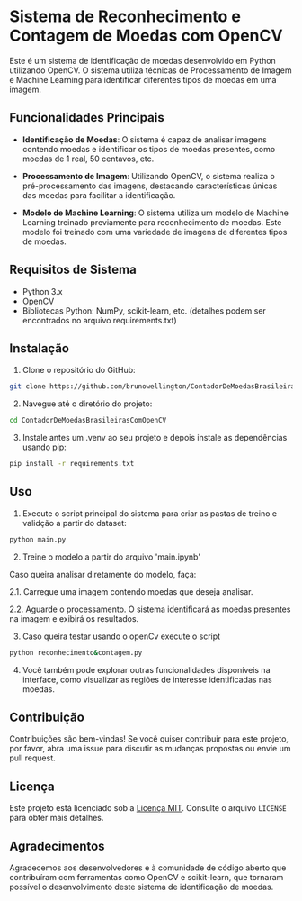 # Sistema de Reconhecimento e Contagem de Moedas com OpenCV

Este é um sistema de identificação de moedas desenvolvido em Python utilizando OpenCV. O sistema utiliza técnicas de Processamento de Imagem e Machine Learning para identificar diferentes tipos de moedas em uma imagem.

## Funcionalidades Principais

- **Identificação de Moedas**: O sistema é capaz de analisar imagens contendo moedas e identificar os tipos de moedas presentes, como moedas de 1 real, 50 centavos, etc.

- **Processamento de Imagem**: Utilizando OpenCV, o sistema realiza o pré-processamento das imagens, destacando características únicas das moedas para facilitar a identificação.

- **Modelo de Machine Learning**: O sistema utiliza um modelo de Machine Learning treinado previamente para reconhecimento de moedas. Este modelo foi treinado com uma variedade de imagens de diferentes tipos de moedas.

## Requisitos de Sistema

- Python 3.x
- OpenCV
- Bibliotecas Python: NumPy, scikit-learn, etc. (detalhes podem ser encontrados no arquivo requirements.txt)

## Instalação

1. Clone o repositório do GitHub:

```bash
git clone https://github.com/brunowellington/ContadorDeMoedasBrasileirasComOpenCV.git
```

2. Navegue até o diretório do projeto:

```bash
cd ContadorDeMoedasBrasileirasComOpenCV
```

3. Instale antes um .venv ao seu projeto e depois instale as dependências usando pip:

```bash
pip install -r requirements.txt
```

## Uso

1. Execute o script principal do sistema para criar as pastas de treino e validção a partir do dataset:

```bash
python main.py
```

2. Treine o modelo a partir do arquivo 'main.ipynb'

Caso queira analisar diretamente do modelo, faça:

2.1. Carregue uma imagem contendo moedas que deseja analisar.

2.2. Aguarde o processamento. O sistema identificará as moedas presentes na imagem e exibirá os resultados.

3. Caso queira testar usando o openCv execute o script

```bash
python reconhecimento&contagem.py
```

4. Você também pode explorar outras funcionalidades disponíveis na interface, como visualizar as regiões de interesse identificadas nas moedas.

## Contribuição

Contribuições são bem-vindas! Se você quiser contribuir para este projeto, por favor, abra uma issue para discutir as mudanças propostas ou envie um pull request.

## Licença

Este projeto está licenciado sob a [Licença MIT](https://opensource.org/licenses/MIT). Consulte o arquivo `LICENSE` para obter mais detalhes.

## Agradecimentos

Agradecemos aos desenvolvedores e à comunidade de código aberto que contribuíram com ferramentas como OpenCV e scikit-learn, que tornaram possível o desenvolvimento deste sistema de identificação de moedas.
